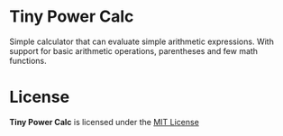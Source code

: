 # Tiny Power Calc 

Simple calculator that can evaluate simple arithmetic expressions. With support for basic arithmetic operations, parentheses and few math functions.

# License

**Tiny Power Calc** is licensed under the [MIT License](LICENSE)